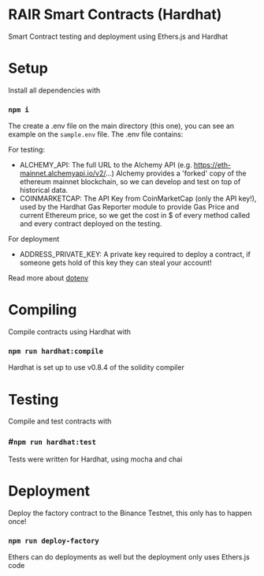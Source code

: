 # RAIR Smart Contracts (Hardhat)

Smart Contract testing and deployment using Ethers.js and Hardhat

# Setup
Install all dependencies with
### `npm i`
The create a .env file on the main directory (this one), you can see an example on the `sample.env` file.
The .env file contains:

For testing:
- ALCHEMY_API: The full URL to the Alchemy API (e.g. https://eth-mainnet.alchemyapi.io/v2/...)
Alchemy provides a 'forked' copy of the ethereum mainnet blockchain, so we can develop and test on top of historical data.
- COINMARKETCAP: The API Key from CoinMarketCap (only the API key!), used by the Hardhat Gas Reporter module to provide Gas Price and current Ethereum price, so we get the cost in $ of every method called and every contract deployed on the testing.

For deployment
- ADDRESS_PRIVATE_KEY: A private key required to deploy a contract, if someone gets hold of this key they can steal your account!

Read more about [dotenv](https://www.npmjs.com/package/dotenv)

# Compiling
Compile contracts using Hardhat with
### `npm run hardhat:compile`
Hardhat is set up to use v0.8.4 of the solidity compiler

# Testing
Compile and test contracts with
### #`npm run hardhat:test`
Tests were written for Hardhat, using mocha and chai

# Deployment
Deploy the factory contract to the Binance Testnet, this only has to happen once!
### `npm run deploy-factory`
Ethers can do deployments as well but the deployment only uses Ethers.js code